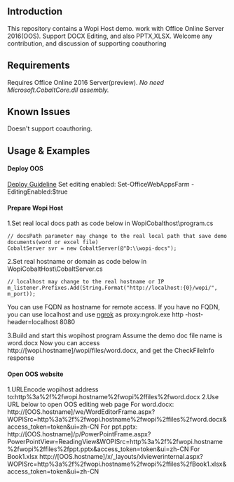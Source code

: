 ## Introduction

This repository contains a Wopi Host demo.
work with Office Online Server 2016(OOS). 
Support DOCX Editing, and also PPTX,XLSX.
Welcome any contribution, and discussion of supporting coauthoring

## Requirements

Requires Office Online 2016 Server(preview). 
*No need Microsoft.CobaltCore.dll assembly.*

## Known Issues

Doesn't support coauthoring.

## Usage & Examples

#### Deploy OOS
[Deploy Guideline](https://docs.microsoft.com/en-us/officeonlineserver/deploy-office-online-server)
Set editing enabled:  Set-OfficeWebAppsFarm -EditingEnabled:$true

#### Prepare Wopi Host
1.Set real local docs path as code below in WopiCobalthost\program.cs
```
// docsPath parameter may change to the real local path that save demo documents(word or excel file)
CobaltServer svr = new CobaltServer(@"D:\\wopi-docs");
```
2.Set real hostname or domain as code below in WopiCobaltHost\CobaltServer.cs
```
// localhost may change to the real hostname or IP
m_listener.Prefixes.Add(String.Format("http://localhost:{0}/wopi/", m_port));
```
You can use FQDN as hostname for remote access.
If you have no FQDN, you can use localhost and use [ngrok](https://ngrok.com/download) as proxy:ngrok.exe http -host-header=localhost 8080

3.Build and start this wopihost program
Assume the demo doc file name is word.docx
Now you can access http://[wopi.hostname]/wopi/files/word.docx, and get the CheckFileInfo response

#### Open OOS website
1.URLEncode wopihost address to:http%3a%2f%2fwopi.hostname%2fwopi%2ffiles%2fword.docx
2.Use URL below to open OOS editing web page
For word.docx:
http://[OOS.hostname]/we/WordEditorFrame.aspx?WOPISrc=http%3a%2f%2fwopi.hostname%2fwopi%2ffiles%2fword.docx&access_token=token&ui=zh-CN 
For ppt.pptx:
http://[OOS.hostname]/p/PowerPointFrame.aspx?PowerPointView=ReadingView&WOPISrc=http%3a%2f%2fwopi.hostname%2fwopi%2ffiles%2fppt.pptx&access_token=token&ui=zh-CN 
For Book1.xlsx
http://[OOS.hostname]/x/_layouts/xlviewerinternal.aspx?WOPISrc=http%3a%2f%2fwopi.hostname%2fwopi%2ffiles%2fBook1.xlsx&access_token=token&ui=zh-CN
